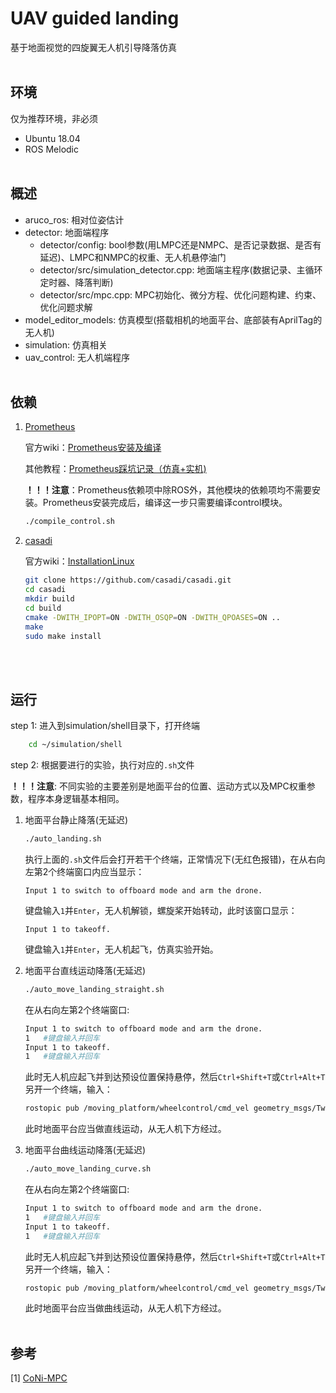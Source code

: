 # UAV guided landing
基于地面视觉的四旋翼无人机引导降落仿真
<br/><br/>

## 环境
仅为推荐环境，非必须
- Ubuntu 18.04
- ROS Melodic
<br/><br/>

## 概述
- aruco_ros: 相对位姿估计
- detector: 地面端程序
    - detector/config: bool参数(用LMPC还是NMPC、是否记录数据、是否有延迟)、LMPC和NMPC的权重、无人机悬停油门
    - detector/src/simulation_detector.cpp: 地面端主程序(数据记录、主循环定时器、降落判断)
    - detector/src/mpc.cpp: MPC初始化、微分方程、优化问题构建、约束、优化问题求解 
- model_editor_models: 仿真模型(搭载相机的地面平台、底部装有AprilTag的无人机)
- simulation: 仿真相关
- uav_control: 无人机端程序
<br/><br/>

## 依赖
1. [Prometheus](https://github.com/amov-lab/Prometheus "https://github.com/amov-lab/Prometheus")

    官方wiki：[Prometheus安装及编译](https://github.com/amov-lab/Prometheus/wiki/%E5%AE%89%E8%A3%85%E5%8F%8A%E7%BC%96%E8%AF%91 "https://github.com/amov-lab/Prometheus/wiki/%E5%AE%89%E8%A3%85%E5%8F%8A%E7%BC%96%E8%AF%91")

    其他教程：[Prometheus踩坑记录（仿真+实机)](https://zhuanlan.zhihu.com/p/393653110 "https://zhuanlan.zhihu.com/p/393653110")

    **！！！注意**：Prometheus依赖项中除ROS外，其他模块的依赖项均不需要安装。Prometheus安装完成后，编译这一步只需要编译control模块。
    ``` bash
    ./compile_control.sh
    ```

2. [casadi](https://github.com/casadi/casadi "https://github.com/casadi/casadi")

    官方wiki：[InstallationLinux](https://github.com/casadi/casadi/wiki/InstallationLinux "https://github.com/casadi/casadi/wiki/InstallationLinux")

    ``` bash
    git clone https://github.com/casadi/casadi.git
    cd casadi
    mkdir build
    cd build
    cmake -DWITH_IPOPT=ON -DWITH_OSQP=ON -DWITH_QPOASES=ON ..
    make
    sudo make install
    ```
<br/><br/>

## 运行
step 1: 进入到simulation/shell目录下，打开终端
``` bash
    cd ~/simulation/shell
```  
step 2: 根据要进行的实验，执行对应的```.sh```文件

**！！！注意**: 不同实验的主要差别是地面平台的位置、运动方式以及MPC权重参数，程序本身逻辑基本相同。 
1. 地面平台静止降落(无延迟)
    ``` bash
    ./auto_landing.sh 
    ```
    执行上面的```.sh```文件后会打开若干个终端，正常情况下(无红色报错)，在从右向左第2个终端窗口内应当显示：
    ```
    Input 1 to switch to offboard mode and arm the drone.
    ```
    键盘输入```1```并```Enter```，无人机解锁，螺旋桨开始转动，此时该窗口显示：
    ```
    Input 1 to takeoff.
    ```
    键盘输入```1```并```Enter```，无人机起飞，仿真实验开始。


2. 地面平台直线运动降落(无延迟)
    
    ``` bash
    ./auto_move_landing_straight.sh 
    ```
    在从右向左第2个终端窗口:
    ``` bash
    Input 1 to switch to offboard mode and arm the drone.
    1   #键盘输入并回车
    Input 1 to takeoff.
    1   #键盘输入并回车
    ```
    此时无人机应起飞并到达预设位置保持悬停，然后```Ctrl+Shift+T```或```Ctrl+Alt+T```另开一个终端，输入：
    ``` bash
    rostopic pub /moving_platform/wheelcontrol/cmd_vel geometry_msgs/Twist -r 1 [0.5,0.0,0.0] [0.0,0.0,0.0]
    ```
    此时地面平台应当做直线运动，从无人机下方经过。

3. 地面平台曲线运动降落(无延迟)
    ``` bash
    ./auto_move_landing_curve.sh 
    ```
    在从右向左第2个终端窗口:
    ``` bash
    Input 1 to switch to offboard mode and arm the drone.
    1   #键盘输入并回车
    Input 1 to takeoff.
    1   #键盘输入并回车
    ```
    此时无人机应起飞并到达预设位置保持悬停，然后```Ctrl+Shift+T```或```Ctrl+Alt+T```另开一个终端，输入：
    ``` bash
    rostopic pub /moving_platform/wheelcontrol/cmd_vel geometry_msgs/Twist -r 1 [0.5,0.0,0.0] [0.0,0.0,0.4]
    ```
    此时地面平台应当做曲线运动，从无人机下方经过。
<br/><br/>

## 参考
[1] [CoNi-MPC](https://github.com/fast-fire/CoNi-MPC "https://github.com/fast-fire/CoNi-MPC")